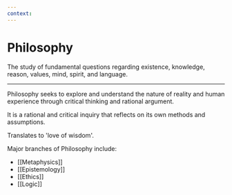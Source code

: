 ```yaml
---
context:
---
```


# Philosophy

The study of fundamental questions regarding existence, knowledge, reason, values, mind, spirit, and language.

---

Philosophy seeks to explore and understand the nature of reality and human experience through critical thinking and rational argument.

It is a rational and critical inquiry that reflects on its own methods and assumptions.

Translates to 'love of wisdom'.

Major branches of Philosophy include:

- [[Metaphysics]]
- [[Epistemology]]
- [[Ethics]]
- [[Logic]]
